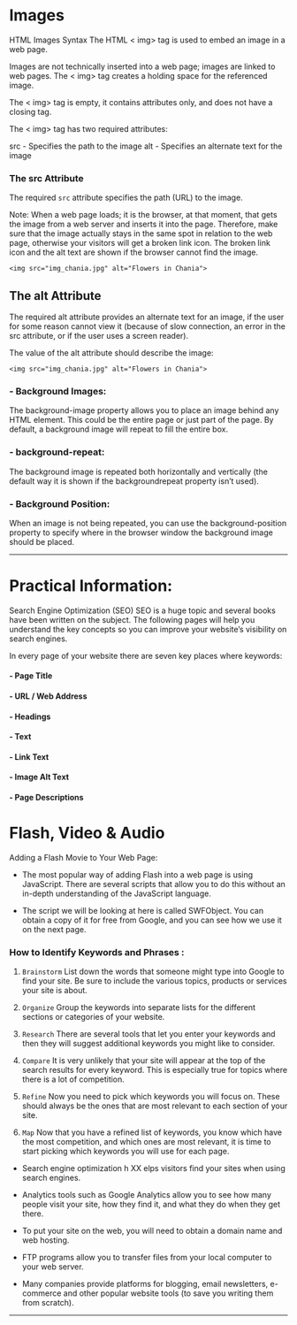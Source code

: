 # Images

HTML Images Syntax
The HTML < img> tag is used to embed an image in a web page.

Images are not technically inserted into a web page; images are linked to web pages. The < img> tag creates a holding space for the referenced image.

The < img> tag is empty, it contains attributes only, and does not have a closing tag.

The < img> tag has two required attributes:

src - Specifies the path to the image
alt - Specifies an alternate text for the image


### The src Attribute
The required `src` attribute specifies the path (URL) to the image.

Note: When a web page loads; it is the browser, at that moment, that gets the image from a web server and inserts it into the page. Therefore, make sure that the image actually stays in the same spot in relation to the web page, otherwise your visitors will get a broken link icon. The broken link icon and the alt text are shown if the browser cannot find the image.

```
<img src="img_chania.jpg" alt="Flowers in Chania">
```

## The alt Attribute
The required alt attribute provides an alternate text for an image, if the user for some reason cannot view it (because of slow connection, an error in the src attribute, or if the user uses a screen reader).

The value of the alt attribute should describe the image:

```
<img src="img_chania.jpg" alt="Flowers in Chania">
```

### - Background Images:
 The background-image property allows you to place an image behind any HTML element. This could be the entire page or just part of the page. By default, a background image will repeat to fill the entire box.

### - background-repeat:
 The background image is repeated both horizontally and vertically (the default way it is shown if the backgroundrepeat property isn’t used).

### - Background Position:
 When an image is not being repeated, you can use the background-position property to specify where in the browser window the background image should be placed.



 -----
  # Practical Information:

Search Engine Optimization (SEO) SEO is a huge topic and several books have been written on the subject. The following pages will help you understand the key concepts so you can improve your website’s visibility on search engines.

In every page of your website there are seven key places where keywords:

#### - Page Title
#### - URL / Web Address
#### - Headings
#### - Text
#### - Link Text
#### - Image Alt Text
#### - Page Descriptions


# Flash, Video & Audio
Adding a Flash Movie to Your Web Page:

- The most popular way of adding Flash into a web page is using JavaScript. There are several scripts that allow you to do this without an in-depth understanding of the JavaScript language.

- The script we will be looking at here is called SWFObject. You can obtain a copy of it for free from Google, and you can see how we use it on the next page.


### How to Identify Keywords and Phrases :

1. `Brainstorm` List down the words that someone might type into Google to find your site. Be sure to include the various topics, products or services your site is about.

1. `Organize` Group the keywords into separate lists for the different sections or categories of your website.

1. `Research` There are several tools that let you enter your keywords and then they will suggest additional keywords you might like to consider.

1. `Compare` It is very unlikely that your site will appear at the top of the search results for every keyword. This is especially true for topics where there is a lot of competition.

1. `Refine` Now you need to pick which keywords you will focus on. These should always be the ones that are most relevant to each section of your site.

1. `Map` Now that you have a refined list of keywords, you know which have the most competition, and which ones are most relevant, it is time to start picking which keywords you will use for each page.



* Search engine optimization h XX elps visitors find your sites when using search engines.

* Analytics tools such as Google Analytics allow you to see how many people visit your site, how they find it, and what they do when they get there.

* To put your site on the web, you will need to obtain a domain name and web hosting.

* FTP programs allow you to transfer files from your local computer to your web server.

* Many companies provide platforms for blogging, email newsletters, e-commerce and other popular website tools (to save you writing them from scratch).


 -----

